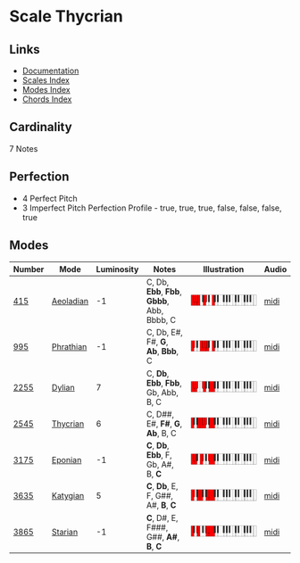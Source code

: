 # Scale Thycrian

## Links

- [Documentation](README.md)
- [Scales Index](Scales.md)
- [Modes Index](Modes.md)
- [Chords Index](Chords.md)

## Cardinality

7 Notes

## Perfection

- 4 Perfect Pitch
- 3 Imperfect Pitch
Perfection Profile - true, true, true, false, false, false, true

## Modes

| Number | Mode | Luminosity | Notes | Illustration | Audio |
|--------|------|------------|-------|--------------|-------|
| [415](https://ianring.com/musictheory/scales/415) | [Aeoladian](ModeAeoladian.md) | -1 | C, Db, **Ebb**, **Fbb**, **Gbbb**, Abb, Bbbb, C | ![CNaturalAeoladian](ModeCNaturalAeoladian.png) | [midi](https://github.com/edipermadi/music/blob/main/docs/ModeCNaturalAeoladian.mid?raw=true) | 
| [995](https://ianring.com/musictheory/scales/995) | [Phrathian](ModePhrathian.md) | -1 | C, Db, E#, F#, **G**, **Ab**, **Bbb**, C | ![CNaturalPhrathian](ModeCNaturalPhrathian.png) | [midi](https://github.com/edipermadi/music/blob/main/docs/ModeCNaturalPhrathian.mid?raw=true) | 
| [2255](https://ianring.com/musictheory/scales/2255) | [Dylian](ModeDylian.md) | 7 | C, **Db**, **Ebb**, **Fbb**, Gb, Abb, B, C | ![CNaturalDylian](ModeCNaturalDylian.png) | [midi](https://github.com/edipermadi/music/blob/main/docs/ModeCNaturalDylian.mid?raw=true) | 
| [2545](https://ianring.com/musictheory/scales/2545) | [Thycrian](ModeThycrian.md) | 6 | C, D##, E#, **F#**, **G**, **Ab**, B, C | ![CNaturalThycrian](ModeCNaturalThycrian.png) | [midi](https://github.com/edipermadi/music/blob/main/docs/ModeCNaturalThycrian.mid?raw=true) | 
| [3175](https://ianring.com/musictheory/scales/3175) | [Eponian](ModeEponian.md) | -1 | **C**, **Db**, **Ebb**, F, Gb, A#, B, **C** | ![CNaturalEponian](ModeCNaturalEponian.png) | [midi](https://github.com/edipermadi/music/blob/main/docs/ModeCNaturalEponian.mid?raw=true) | 
| [3635](https://ianring.com/musictheory/scales/3635) | [Katygian](ModeKatygian.md) | 5 | **C**, **Db**, E, F, G##, A#, **B**, **C** | ![CNaturalKatygian](ModeCNaturalKatygian.png) | [midi](https://github.com/edipermadi/music/blob/main/docs/ModeCNaturalKatygian.mid?raw=true) | 
| [3865](https://ianring.com/musictheory/scales/3865) | [Starian](ModeStarian.md) | -1 | **C**, D#, E, F###, G##, **A#**, **B**, **C** | ![CNaturalStarian](ModeCNaturalStarian.png) | [midi](https://github.com/edipermadi/music/blob/main/docs/ModeCNaturalStarian.mid?raw=true) | 
